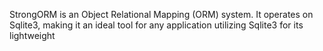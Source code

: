 StrongORM is an Object Relational Mapping (ORM) system. It operates on Sqlite3, making it an ideal tool for any application utilizing Sqlite3 for its lightweight 
